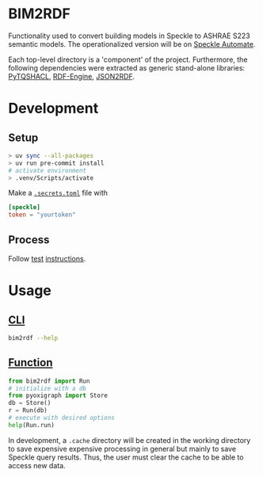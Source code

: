 # BIM2RDF

Functionality used to convert building models in Speckle to ASHRAE S223 semantic models.
The operationalized version will be on [Speckle Automate](https://www.speckle.systems/product/automate).

Each top-level directory is a 'component' of the project.
Furthermore, the following dependencies were extracted as
generic stand-alone libraries:
[PyTQSHACL](https://github.com/pnnl/pytqshacl/),
[RDF-Engine](https://github.com/pnnl/rdf-engine/),
[JSON2RDF](https://github.com/pnnl/json2rdf/).


# Development

## Setup

```bash
> uv sync --all-packages
> uv run pre-commit install
# activate environment
> .venv/Scripts/activate
```
Make a [`.secrets.toml`](./.secrets.toml) file with
```toml
[speckle]
token = "yourtoken"
```

## Process

Follow [test](./test/) [instructions](./test/README.md).

# Usage

## [CLI](./src/bim2rdf/cli.py)
```bash
bim2rdf --help
```

## [Function](./src/bim2rdf/engine.py)

```python
from bim2rdf import Run
# initialize with a db
from pyoxigraph import Store
db = Store()
r = Run(db)
# execute with desired options
help(Run.run)
```

In development, a `.cache` directory will be created in the working directory
to save expensive expensive processing in general
but mainly to save Speckle query results.
Thus, the user must clear the cache to be able to access new data.
